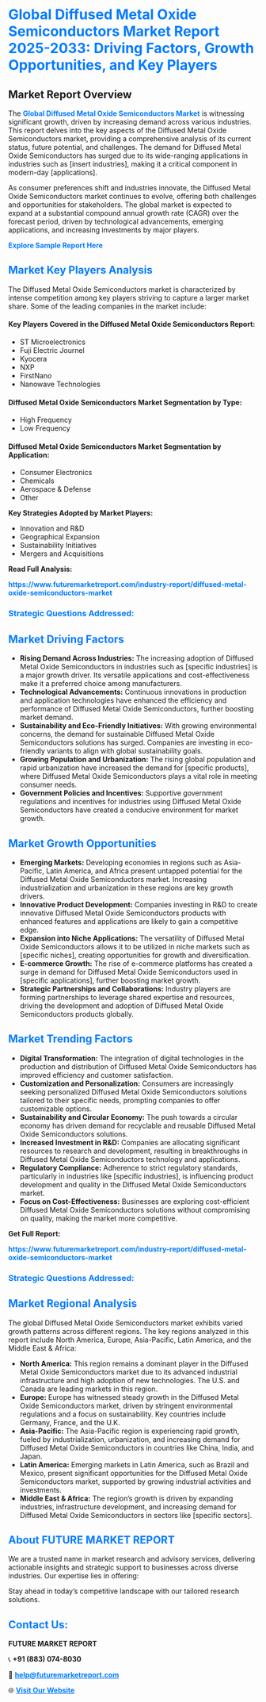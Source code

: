 <h1 style="color: #007BFF;">Global Diffused Metal Oxide Semiconductors Market Report 2025-2033: Driving Factors, Growth Opportunities, and Key Players</h1>

<section id="overview">
<h2>Market Report Overview</h2>
<p>The <a href="https://www.futuremarketreport.com/industry-report/diffused-metal-oxide-semiconductors-market" style="color: #007BFF; text-decoration: none;"><strong>Global Diffused Metal Oxide Semiconductors Market</strong></a> is witnessing significant growth, driven by increasing demand across various industries. This report delves into the key aspects of the Diffused Metal Oxide Semiconductors market, providing a comprehensive analysis of its current status, future potential, and challenges. The demand for Diffused Metal Oxide Semiconductors has surged due to its wide-ranging applications in industries such as [insert industries], making it a critical component in modern-day [applications].</p>
<p>As consumer preferences shift and industries innovate, the Diffused Metal Oxide Semiconductors market continues to evolve, offering both challenges and opportunities for stakeholders. The global market is expected to expand at a substantial compound annual growth rate (CAGR) over the forecast period, driven by technological advancements, emerging applications, and increasing investments by major players.</p>
</section>

<section id="overview">
<p><a href="https://www.futuremarketreport.com/request-sample/reportId=75854" style="color: #007BFF; text-decoration: none;"><strong>Explore Sample Report Here</strong></a></p>
</section>

<section id="key-players">
<h2 style="color: #007BFF;">Market Key Players Analysis</h2>
<p>The Diffused Metal Oxide Semiconductors market is characterized by intense competition among key players striving to capture a larger market share. Some of the leading companies in the market include:</p>
<h4>Key Players Covered in the Diffused Metal Oxide Semiconductors Report:</h4>
<ul><li>ST Microelectronics</li><li>Fuji Electric Journel</li><li>Kyocera</li><li>NXP</li><li>FirstNano</li><li>Nanowave Technologies</li></ul>
<h4>Diffused Metal Oxide Semiconductors Market Segmentation by Type:</h4>
<ul><li>High Frequency</li><li>Low Frequency</li></ul>

<h4>Diffused Metal Oxide Semiconductors Market Segmentation by Application:</h4>
<ul><li>Consumer Electronics</li><li>Chemicals</li><li>Aerospace &amp; Defense</li><li>Other</li></ul>
<p><strong>Key Strategies Adopted by Market Players:</strong></p>
<ul>
<li>Innovation and R&D</li>
<li>Geographical Expansion</li>
<li>Sustainability Initiatives</li>
<li>Mergers and Acquisitions</li>
</ul>
</section>

<section>
<p><strong>Read Full Analysis: </strong></p><a href="https://www.futuremarketreport.com/industry-report/diffused-metal-oxide-semiconductors-market" style="color: #007BFF; text-decoration: none;"><strong>https://www.futuremarketreport.com/industry-report/diffused-metal-oxide-semiconductors-market</strong></a>
<h3 style="color: #007BFF;">Strategic Questions Addressed:</h3>
</section>

<section id="driving-factors">
<h2 style="color: #007BFF;">Market Driving Factors</h2>
<ul>
<li><strong>Rising Demand Across Industries:</strong> The increasing adoption of Diffused Metal Oxide Semiconductors in industries such as [specific industries] is a major growth driver. Its versatile applications and cost-effectiveness make it a preferred choice among manufacturers.</li>
<li><strong>Technological Advancements:</strong> Continuous innovations in production and application technologies have enhanced the efficiency and performance of Diffused Metal Oxide Semiconductors, further boosting market demand.</li>
<li><strong>Sustainability and Eco-Friendly Initiatives:</strong> With growing environmental concerns, the demand for sustainable Diffused Metal Oxide Semiconductors solutions has surged. Companies are investing in eco-friendly variants to align with global sustainability goals.</li>
<li><strong>Growing Population and Urbanization:</strong> The rising global population and rapid urbanization have increased the demand for [specific products], where Diffused Metal Oxide Semiconductors plays a vital role in meeting consumer needs.</li>
<li><strong>Government Policies and Incentives:</strong> Supportive government regulations and incentives for industries using Diffused Metal Oxide Semiconductors have created a conducive environment for market growth.</li>
</ul>
</section>

<section id="growth-opportunities">
<h2 style="color: #007BFF;">Market Growth Opportunities</h2>
<ul>
<li><strong>Emerging Markets:</strong> Developing economies in regions such as Asia-Pacific, Latin America, and Africa present untapped potential for the Diffused Metal Oxide Semiconductors market. Increasing industrialization and urbanization in these regions are key growth drivers.</li>
<li><strong>Innovative Product Development:</strong> Companies investing in R&D to create innovative Diffused Metal Oxide Semiconductors products with enhanced features and applications are likely to gain a competitive edge.</li>
<li><strong>Expansion into Niche Applications:</strong> The versatility of Diffused Metal Oxide Semiconductors allows it to be utilized in niche markets such as [specific niches], creating opportunities for growth and diversification.</li>
<li><strong>E-commerce Growth:</strong> The rise of e-commerce platforms has created a surge in demand for Diffused Metal Oxide Semiconductors used in [specific applications], further boosting market growth.</li>
<li><strong>Strategic Partnerships and Collaborations:</strong> Industry players are forming partnerships to leverage shared expertise and resources, driving the development and adoption of Diffused Metal Oxide Semiconductors products globally.</li>
</ul>
</section>

<section id="trending-factors">
<h2 style="color: #007BFF;">Market Trending Factors</h2>
<ul>
<li><strong>Digital Transformation:</strong> The integration of digital technologies in the production and distribution of Diffused Metal Oxide Semiconductors has improved efficiency and customer satisfaction.</li>
<li><strong>Customization and Personalization:</strong> Consumers are increasingly seeking personalized Diffused Metal Oxide Semiconductors solutions tailored to their specific needs, prompting companies to offer customizable options.</li>
<li><strong>Sustainability and Circular Economy:</strong> The push towards a circular economy has driven demand for recyclable and reusable Diffused Metal Oxide Semiconductors solutions.</li>
<li><strong>Increased Investment in R&D:</strong> Companies are allocating significant resources to research and development, resulting in breakthroughs in Diffused Metal Oxide Semiconductors technology and applications.</li>
<li><strong>Regulatory Compliance:</strong> Adherence to strict regulatory standards, particularly in industries like [specific industries], is influencing product development and quality in the Diffused Metal Oxide Semiconductors market.</li>
<li><strong>Focus on Cost-Effectiveness:</strong> Businesses are exploring cost-efficient Diffused Metal Oxide Semiconductors solutions without compromising on quality, making the market more competitive.</li>
</ul>
</section>

<section>
<p><strong>Get Full Report: </strong></p><a href="https://www.futuremarketreport.com/industry-report/diffused-metal-oxide-semiconductors-market" style="color: #007BFF; text-decoration: none;"><strong>https://www.futuremarketreport.com/industry-report/diffused-metal-oxide-semiconductors-market</strong></a>
<h3 style="color: #007BFF;">Strategic Questions Addressed:</h3>
</section>


<section id="regional-analysis">
<h2 style="color: #007BFF;">Market Regional Analysis</h2>
<p>The global Diffused Metal Oxide Semiconductors market exhibits varied growth patterns across different regions. The key regions analyzed in this report include North America, Europe, Asia-Pacific, Latin America, and the Middle East & Africa:</p>
<ul>
<li><strong>North America:</strong> This region remains a dominant player in the Diffused Metal Oxide Semiconductors market due to its advanced industrial infrastructure and high adoption of new technologies. The U.S. and Canada are leading markets in this region.</li>
<li><strong>Europe:</strong> Europe has witnessed steady growth in the Diffused Metal Oxide Semiconductors market, driven by stringent environmental regulations and a focus on sustainability. Key countries include Germany, France, and the U.K.</li>
<li><strong>Asia-Pacific:</strong> The Asia-Pacific region is experiencing rapid growth, fueled by industrialization, urbanization, and increasing demand for Diffused Metal Oxide Semiconductors in countries like China, India, and Japan.</li>
<li><strong>Latin America:</strong> Emerging markets in Latin America, such as Brazil and Mexico, present significant opportunities for the Diffused Metal Oxide Semiconductors market, supported by growing industrial activities and investments.</li>
<li><strong>Middle East & Africa:</strong> The region’s growth is driven by expanding industries, infrastructure development, and increasing demand for Diffused Metal Oxide Semiconductors in sectors like [specific sectors].</li>
</ul>
</section>

<footer>
<h2 style="color: #007BFF;">About FUTURE MARKET REPORT</h2>
<p>We are a trusted name in market research and advisory services, delivering actionable insights and strategic support to businesses across diverse industries. Our expertise lies in offering:</p>

<p>Stay ahead in today’s competitive landscape with our tailored research solutions.</p>

<h2 style="color: #007BFF;">Contact Us:</h2>
<p><strong>FUTURE MARKET REPORT</strong></p>
<p>📞 <strong>+91 (883) 074-8030</strong></p>
<p>📧 <strong><a href="mailto:help@futuremarketreport.com" style="color: #007BFF;">help@futuremarketreport.com</a></strong></p>
<p>🌐 <strong><a href="https://www.futuremarketreport.com/" style="color: #007BFF;">Visit Our Website</a></strong></p>
</footer>